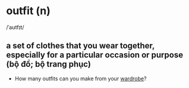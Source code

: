 # outfit (n)

/ˈaʊtfɪt/

## a set of clothes that you wear together, especially for a particular occasion or purpose (bộ đồ; bộ trang phục)

- How many outfits can you make from your [wardrobe](wardrobe-n.md#a-large-cupboard-for-hanging-clothes-tủ-quần-áo)?
